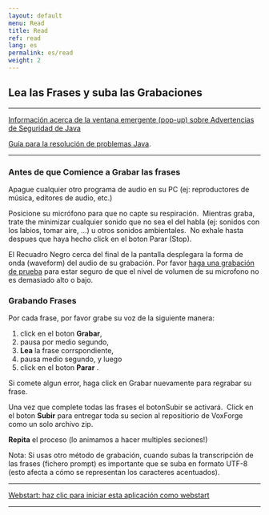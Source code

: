 ```yaml
---
layout: default
menu: Read
title: Read
ref: read
lang: es
permalink: es/read
weight: 2
---
```


Lea las Frases y suba las Grabaciones
-------------------------------------

---

[Información acerca de la ventana emergente (pop-up) sobre Advertencias de Seguridad de Java]

[Guía para la resolución de problemas Java].

---

### Antes de que Comience a Grabar las frases

Apague cualquier otro programa de audio en su PC (ej: reproductores de
música, editores de audio, etc.)

Posicione su micrófono para que no capte su respiración.  Mientras
graba, trate the minimizar cualquier sonido que no sea el del habla (ej:
sonidos con los labios, tomar aire, ...) u otros sonidos ambientales. 
No exhale hasta despues que haya hecho click en el boton Parar (Stop). 

El Recuadro Negro cerca del final de la pantalla desplegara la forma de
onda (waveform) del audio de su grabación. Por favor [haga una grabación
de prueba] para estar seguro de que el nivel de volumen de su microfono
no es demasiado alto o bajo.

### Grabando Frases 

Por cada frase, por favor grabe su voz de la siguiente manera:

1.  click en el boton **Grabar**,
2.  pausa por medio segundo,
3.  **Lea** la frase corrspondiente,
4.  pausa medio segundo, y luego
5.  click en el boton **Parar** .

Si comete algun error, haga click en Grabar nuevamente para regrabar su
frase.

Una vez que complete todas las frases el botonSubir se activará.  Click
en el boton **Subir** para entregar toda su secion al repositiorio de
VoxForge como un solo archivo zip.

**Repita** el proceso (lo animamos a hacer multiples seciones!)

Nota: Si usas otro método de grabación, cuando subas la transcripción de
las frases (fichero prompt) es importante que se suba en formato UTF-8
(esto afecta a cómo se representan los caracteres acentuados).

---

[Webstart: haz clic para iniciar esta aplicación como webstart]

---

  [2]: {#idbg3TtfvDijCMKfdX9ptsWw}
  [Información acerca de la ventana emergente (pop-up) sobre Advertencias de Seguridad de Java]: /home/read2/java-security-warning
  [Guía para la resolución de problemas Java]: /home/read2/java
  [haga una grabación de prueba]: /home/read/recording-how-to
  [Otras Opciones para seciones de Habla]: /home/submit
  [3]: {#idSKzxwtntVAPeWFcx7i6tuA}
  [Webstart: haz clic para iniciar esta aplicación como webstart]: http://read.voxforge1.org/speech/SpeechSubmission.jnlp
  [4]: {#idVQyQSARDIlvaX9_X7urN2A}
  [Search]: /es/read/comments?func=search
  [Recording doesn't work on my Ubuntu]: /es/read/comments/recording-doesnt-work-on-my-ubuntu#jdLT2XeNJEiAxJ5apvjkGg
  [orasio]: /es/read/comments/recording-doesnt-work-on-my-ubuntu?op=viewProfile;uid=asbUne8WZkAJgKnoekdnNA
  [Contribución libre no orientada a usuarios libres]: /es/read/comments/contribucin-libre-no-orientada-a-usuarios-libres#15ryqQ_MhTy-KSZ7Cws-Gw
  [Pablo]: /es/read/comments/contribucin-libre-no-orientada-a-usuarios-libres?op=viewProfile;uid=1
  [Falta de realimentación]: /es/read/comments/falta-de-realimentacin#hXclO-wdIvDnraBPE5vp9A
  [Federico Prat]: /es/read/comments/falta-de-realimentacin?op=viewProfile;uid=1
  [Terms and Conditions]: http://www.voxforge.org/home/about/legal
